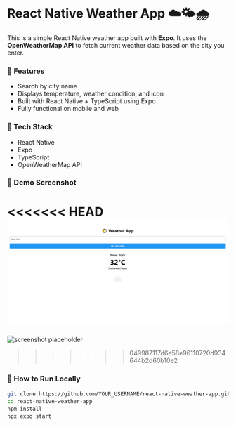 # React Native Weather App ☁️🌤️🌧️

This is a simple React Native weather app built with **Expo**. It uses the **OpenWeatherMap API** to fetch current weather data based on the city you enter.

### 🚀 Features

- Search by city name
- Displays temperature, weather condition, and icon
- Built with React Native + TypeScript using Expo
- Fully functional on mobile and web

### 🔧 Tech Stack

- React Native
- Expo
- TypeScript
- OpenWeatherMap API

### 📸 Demo Screenshot

<<<<<<< HEAD
![screenshot placeholder](./assets/screenshot.png)
=======
![screenshot placeholder](https://via.placeholder.com/400x300.png?text=Weather+App)
>>>>>>> 049987117d6e58e96110720d934644b2d60b10e2

### 🔑 How to Run Locally

```bash
git clone https://github.com/YOUR_USERNAME/react-native-weather-app.git
cd react-native-weather-app
npm install
npx expo start
